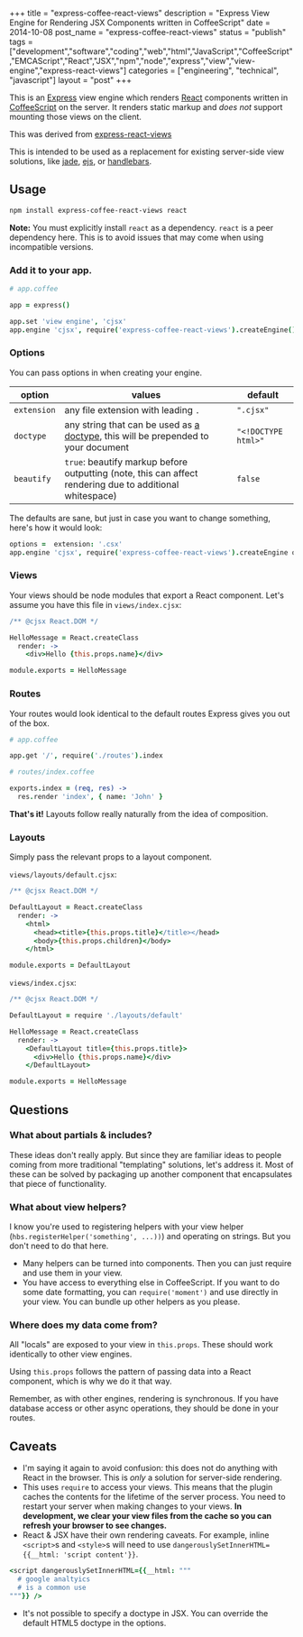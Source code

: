 +++
title = "express-coffee-react-views"
description = "Express View Engine for Rendering JSX Components written in CoffeeScript"
date = 2014-10-08
post_name = "express-coffee-react-views"
status = "publish"
tags = ["development","software","coding","web","html","JavaScript","CoffeeScript","EMCAScript","React","JSX","npm","node","express","view","view-engine","express-react-views"]
categories = ["engineering", "technical", "javascript"]
layout = "post"
+++

This is an [Express][express] view engine which renders [React][react] components written in [CoffeeScript][coffee] on the server. It renders static markup and *does not* support mounting those views on the client.

This was derived from [express-react-views](https://github.com/reactjs/express-react-views)

This is intended to be used as a replacement for existing server-side view solutions, like [jade][jade], [ejs][ejs], or [handlebars][hbs].

## Usage

```sh
npm install express-coffee-react-views react
```

**Note:** You must explicitly install `react` as a dependency. `react` is a peer dependency here. This is to avoid issues that may come when using incompatible versions.

### Add it to your app.

```coffee
# app.coffee

app = express()

app.set 'view engine', 'cjsx'
app.engine 'cjsx', require('express-coffee-react-views').createEngine()
```

### Options

You can pass options in when creating your engine.

option | values | default
-------|--------|--------
`extension` | any file extension with leading `.` | `".cjsx"`
`doctype` | any string that can be used as [a doctype](http://en.wikipedia.org/wiki/Document_type_declaration), this will be prepended to your document | `"<!DOCTYPE html>"`
`beautify` | `true`: beautify markup before outputting (note, this can affect rendering due to additional whitespace) | `false`

The defaults are sane, but just in case you want to change something, here's how it would look:

```coffee
options =  extension: '.csx'
app.engine 'cjsx', require('express-coffee-react-views').createEngine options
```


### Views

Your views should be node modules that export a React component. Let's assume you have this file in `views/index.cjsx`:

```coffee
/** @cjsx React.DOM */

HelloMessage = React.createClass
  render: ->
    <div>Hello {this.props.name}</div>

module.exports = HelloMessage
```

### Routes

Your routes would look identical to the default routes Express gives you out of the box.

```coffee
# app.coffee

app.get '/', require('./routes').index
```

```coffee
# routes/index.coffee

exports.index = (req, res) ->
  res.render 'index', { name: 'John' }
```

**That's it!** Layouts follow really naturally from the idea of composition.

### Layouts

Simply pass the relevant props to a layout component.

`views/layouts/default.cjsx`:
```coffee
/** @cjsx React.DOM */

DefaultLayout = React.createClass
  render: ->
    <html>
      <head><title>{this.props.title}</title></head>
      <body>{this.props.children}</body>
    </html>

module.exports = DefaultLayout
```

`views/index.cjsx`:
```coffee
/** @cjsx React.DOM */

DefaultLayout = require './layouts/default'

HelloMessage = React.createClass
  render: ->
    <DefaultLayout title={this.props.title}>
      <div>Hello {this.props.name}</div>
    </DefaultLayout>

module.exports = HelloMessage
```

## Questions

### What about partials & includes?

These ideas don't really apply. But since they are familiar ideas to people coming from more traditional "templating" solutions, let's address it. Most of these can be solved by packaging up another component that encapsulates that piece of functionality.

### What about view helpers?

I know you're used to registering helpers with your view helper (`hbs.registerHelper('something', ...))`) and operating on strings. But you don't need to do that here.

* Many helpers can be turned into components. Then you can just require and use them in your view.
* You have access to everything else in CoffeeScript. If you want to do some date formatting, you can `require('moment')` and use directly in your view. You can bundle up other helpers as you please.

### Where does my data come from?

All "locals" are exposed to your view in `this.props`. These should work identically to other view engines.

Using `this.props` follows the pattern of passing data into a React component, which is why we do it that way.

Remember, as with other engines, rendering is synchronous. If you have database access or other async operations, they should be done in your routes.

## Caveats

* I'm saying it again to avoid confusion: this does not do anything with React in the browser. This is *only* a solution for server-side rendering.
* This uses `require` to access your views. This means that the plugin caches the contents for the lifetime of the server process. You need to restart your server when making changes to your views. **In development, we clear your view files from the cache so you can refresh your browser to see changes.**
* React & JSX have their own rendering caveats. For example, inline `<script>`s and `<style>`s will need to use `dangerouslySetInnerHTML={{__html: 'script content'}}`.

```coffee
<script dangerouslySetInnerHTML={{__html: """
  # google analtyics
  # is a common use
"""}} />
```

* It's not possible to specify a doctype in JSX. You can override the default HTML5 doctype in the options.

[express]: http://expressjs.com/
[react]: http://facebook.github.io/react/
[jade]: http://jade-lang.com/
[ejs]: http://embeddedjs.com/
[hbs]: https://github.com/barc/express-hbs
[coffee]: http://coffeescript.org/
